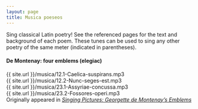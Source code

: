 ```yaml
---
layout: page
title: Musica poeseos
---
```


Sing classical Latin poetry! See the referenced pages for the text and background of each poem. These tunes can be used to sing any other poetry of the same meter (indicated in parentheses).

#### De Montenay: four emblems (elegiac)
{{ site.url }}/musica/12.1-Caelica-suspirans.mp3 <br>
{{ site.url }}/musica/12.2-Nunc-seges-est.mp3 <br>
{{ site.url }}/musica/23.1-Assyriae-concussa.mp3 <br>
{{ site.url }}/musica/23.2-Fossores-operi.mp3 <br>
Originally appeared in <a href="https://davenantinstitute.org/singing-pictures-georgette-de-montenays-emblems/">
			<em>Singing Pictures: Georgette de Montenay’s Emblems <i class="fa fa-external-link" aria-hidden="true"></a>